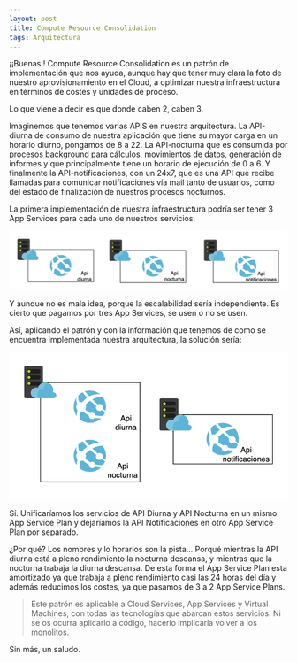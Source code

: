 ```yaml
---
layout: post
title: Compute Resource Consolidation
tags: Arquitectura
---
```


¡¡Buenas!! Compute Resource Consolidation es un patrón de implementación que nos ayuda, aunque hay que tener muy clara la foto de nuestro aprovisionamiento en el Cloud, a optimizar nuestra infraestructura en términos de costes y unidades de proceso.

Lo que viene a decir es que donde caben 2, caben 3.

Imaginemos que tenemos varias APIS en nuestra arquitectura. La API-diurna de consumo de nuestra aplicación que tiene su mayor carga en un horario diurno, pongamos de 8 a 22. La API-nocturna que es consumida por procesos background para cálculos, movimientos de datos, generación de informes y que principalmente tiene un horario de ejecución de 0 a 6. Y finalmente la API-notificaciones, con un 24x7, que es una API que recibe llamadas para comunicar notificaciones vía mail tanto de usuarios, como del estado de finalización de nuestros procesos nocturnos.

La primera implementación de nuestra infraestructura podría ser tener 3 App Services para cada uno de nuestros servicios:

![Bad Compute Resource Consolidation](/img/cloudpatterns/bad_compute_resource_consolidation.png "Bad Compute Resource Consolidation")

Y aunque no es mala idea, porque la escalabilidad sería independiente. Es cierto que pagamos por tres App Services, se usen o no se usen.

Así, aplicando el patrón y con la información que tenemos de como se encuentra implementada nuestra arquitectura, la solución sería:

![Good Compute Resource Consolidation](/img/cloudpatterns/good_compute_resource_consolidation.png "Good Compute Resource Consolidation")

Sí. Unificaríamos los servicios de API Diurna y API Nocturna en un mismo App Service Plan y dejaríamos la API Notificaciones en otro App Service Plan por separado.

¿Por qué? Los nombres y lo horarios son la pista... Porqué mientras la API diurna está a pleno rendimiento la nocturna descansa, y mientras que la nocturna trabaja la diurna descansa. De esta forma el App Service Plan esta amortizado ya que trabaja a pleno rendimiento casi las 24 horas del día y además reducimos los costes, ya que pasamos de 3 a 2 App Service Plans.

> Este patrón es aplicable a Cloud Services, App Services y Virtual Machines, con todas las tecnologías que abarcan estos servicios. Ni se os ocurra aplicarlo a código, hacerlo implicaría volver a los monolitos.

Sin más, un saludo.
